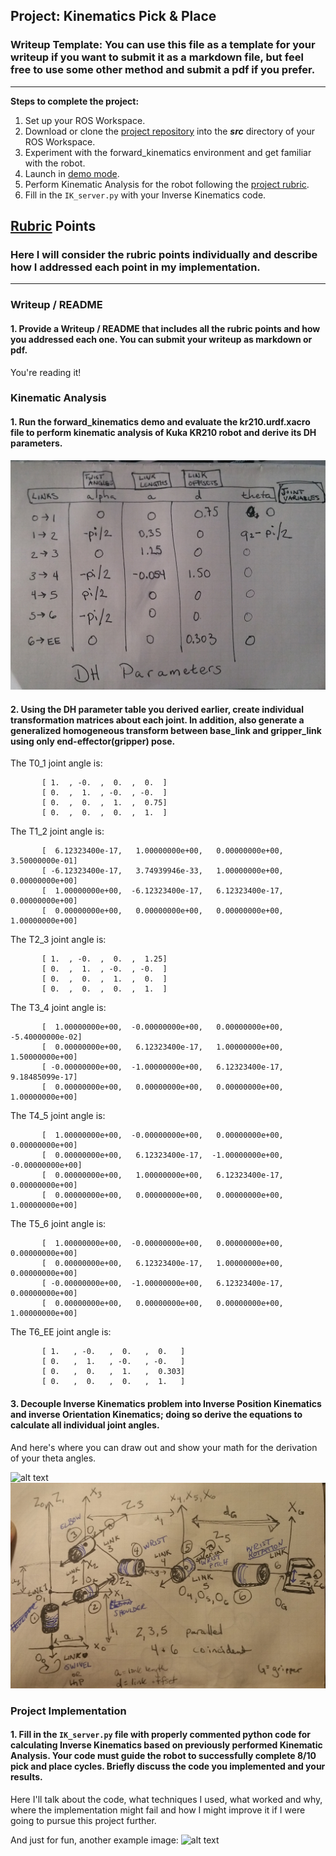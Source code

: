 ## Project: Kinematics Pick & Place
### Writeup Template: You can use this file as a template for your writeup if you want to submit it as a markdown file, but feel free to use some other method and submit a pdf if you prefer.

---


**Steps to complete the project:**


1. Set up your ROS Workspace.
2. Download or clone the [project repository](https://github.com/udacity/RoboND-Kinematics-Project) into the ***src*** directory of your ROS Workspace.
3. Experiment with the forward_kinematics environment and get familiar with the robot.
4. Launch in [demo mode](https://classroom.udacity.com/nanodegrees/nd209/parts/7b2fd2d7-e181-401e-977a-6158c77bf816/modules/8855de3f-2897-46c3-a805-628b5ecf045b/lessons/91d017b1-4493-4522-ad52-04a74a01094c/concepts/ae64bb91-e8c4-44c9-adbe-798e8f688193).
5. Perform Kinematic Analysis for the robot following the [project rubric](https://review.udacity.com/#!/rubrics/972/view).
6. Fill in the `IK_server.py` with your Inverse Kinematics code.


[//]: # (Image References)
[image0]: ./misc_images/links.jpg
[image1]: ./misc_images/misc1.png
[image2]: ./misc_images/misc3.png
[image3]: ./misc_images/misc2.png
[image4]: ./misc_images/image4.png

## [Rubric](https://review.udacity.com/#!/rubrics/972/view) Points
### Here I will consider the rubric points individually and describe how I addressed each point in my implementation.

---
### Writeup / README

#### 1. Provide a Writeup / README that includes all the rubric points and how you addressed each one.  You can submit your writeup as markdown or pdf.

You're reading it!

### Kinematic Analysis
#### 1. Run the forward_kinematics demo and evaluate the kr210.urdf.xacro file to perform kinematic analysis of Kuka KR210 robot and derive its DH parameters.

![alt text][image4]

#### 2. Using the DH parameter table you derived earlier, create individual transformation matrices about each joint. In addition, also generate a generalized homogeneous transform between base_link and gripper_link using only end-effector(gripper) pose.


The T0_1 joint angle is:
```
       [ 1.  , -0.  ,  0.  ,  0.  ]
       [ 0.  ,  1.  , -0.  , -0.  ]
       [ 0.  ,  0.  ,  1.  ,  0.75]
       [ 0.  ,  0.  ,  0.  ,  1.  ]
```
The T1_2 joint angle is:
```
       [  6.12323400e-17,   1.00000000e+00,   0.00000000e+00, 3.50000000e-01]
       [ -6.12323400e-17,   3.74939946e-33,   1.00000000e+00, 0.00000000e+00]
       [  1.00000000e+00,  -6.12323400e-17,   6.12323400e-17, 0.00000000e+00]
       [  0.00000000e+00,   0.00000000e+00,   0.00000000e+00, 1.00000000e+00]
```
The T2_3 joint angle is:
```
       [ 1.  , -0.  ,  0.  ,  1.25]
       [ 0.  ,  1.  , -0.  , -0.  ]
       [ 0.  ,  0.  ,  1.  ,  0.  ]
       [ 0.  ,  0.  ,  0.  ,  1.  ]
```
The T3_4 joint angle is:
```
       [  1.00000000e+00,  -0.00000000e+00,   0.00000000e+00, -5.40000000e-02]
       [  0.00000000e+00,   6.12323400e-17,   1.00000000e+00, 1.50000000e+00]
       [ -0.00000000e+00,  -1.00000000e+00,   6.12323400e-17, 9.18485099e-17]
       [  0.00000000e+00,   0.00000000e+00,   0.00000000e+00, 1.00000000e+00]
```
The T4_5 joint angle is:
```
       [  1.00000000e+00,  -0.00000000e+00,   0.00000000e+00, 0.00000000e+00]
       [  0.00000000e+00,   6.12323400e-17,  -1.00000000e+00, -0.00000000e+00]
       [  0.00000000e+00,   1.00000000e+00,   6.12323400e-17, 0.00000000e+00]
       [  0.00000000e+00,   0.00000000e+00,   0.00000000e+00, 1.00000000e+00]
```
The T5_6 joint angle is:
```
       [  1.00000000e+00,  -0.00000000e+00,   0.00000000e+00, 0.00000000e+00]
       [  0.00000000e+00,   6.12323400e-17,   1.00000000e+00, 0.00000000e+00]
       [ -0.00000000e+00,  -1.00000000e+00,   6.12323400e-17, 0.00000000e+00]
       [  0.00000000e+00,   0.00000000e+00,   0.00000000e+00, 1.00000000e+00]
```
The T6_EE joint angle is:
```
       [ 1.   , -0.   ,  0.   ,  0.   ]
       [ 0.   ,  1.   , -0.   , -0.   ]
       [ 0.   ,  0.   ,  1.   ,  0.303]
       [ 0.   ,  0.   ,  0.   ,  1.   ]
```
#### 3. Decouple Inverse Kinematics problem into Inverse Position Kinematics and inverse Orientation Kinematics; doing so derive the equations to calculate all individual joint angles.

And here's where you can draw out and show your math for the derivation of your theta angles.

![alt text][image2]
![alt text][image0]

### Project Implementation

#### 1. Fill in the `IK_server.py` file with properly commented python code for calculating Inverse Kinematics based on previously performed Kinematic Analysis. Your code must guide the robot to successfully complete 8/10 pick and place cycles. Briefly discuss the code you implemented and your results.


Here I'll talk about the code, what techniques I used, what worked and why, where the implementation might fail and how I might improve it if I were going to pursue this project further.


And just for fun, another example image:
![alt text][image3]


